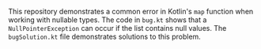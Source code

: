 This repository demonstrates a common error in Kotlin's `map` function when working with nullable types. The code in `bug.kt` shows that a `NullPointerException` can occur if the list contains null values. The `bugSolution.kt` file demonstrates solutions to this problem.